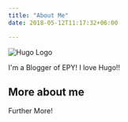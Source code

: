 ```yaml
---
title: "About Me"
date: 2018-05-12T11:17:32+06:00

---
```


![Hugo Logo](/img/hugo-logo.png)

I'm a Blogger of EPY! I love Hugo!!

## More about me

Further More!